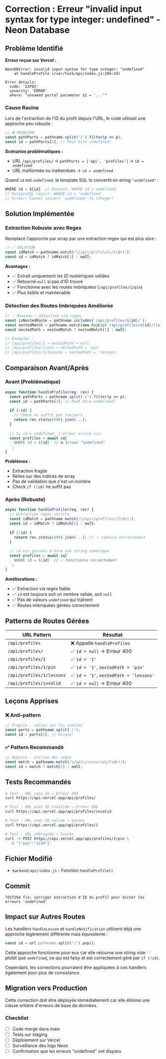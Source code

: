 # Correction : Erreur "invalid input syntax for type integer: undefined" - Neon Database

## Problème Identifié

**Erreur reçue sur Vercel :**
```
NeonDbError: invalid input syntax for type integer: "undefined"
    at handleProfile (/var/task/api/index.js:296:24)
    
Error details:
  code: '22P02'
  severity: 'ERROR'
  where: "unnamed portal parameter $1 = '...'"
```

### Cause Racine

Lors de l'extraction de l'ID du profil depuis l'URL, le code utilisait une approche peu robuste :

```javascript
// ❌ PROBLÈME
const pathParts = pathname.split('/').filter(p => p);
const id = pathParts[2]; // Peut être undefined!
```

**Scénarios problématiques :**
- URL `/api/profiles/` → `pathParts = ['api', 'profiles']` → `id = undefined`
- URL malformée ou inattendues → `id = undefined`

Quand `id` est `undefined`, le template SQL le convertit en string `"undefined"` :
```javascript
WHERE id = ${id}  // Devient: WHERE id = undefined
// PostgreSQL reçoit: WHERE id = 'undefined'
// Erreur: Cannot convert 'undefined' to integer!
```

## Solution Implémentée

### Extraction Robuste avec Regex

Remplacé l'approche par array par une extraction regex qui est plus sûre :

```javascript
// ✅ SOLUTION
const idMatch = pathname.match(/\/api\/profiles\/(\d+)/);
const id = idMatch ? idMatch[1] : null;
```

**Avantages :**
- ✅ Extrait uniquement les ID numériques valides
- ✅ Retourne `null` si pas d'ID trouvé
- ✅ Fonctionne avec les routes imbriquées (`/api/profiles/1/pin`)
- ✅ Plus lisible et maintenable

### Détection des Routes Imbriquées Améliorée

```javascript
// ✅ Nouveau : Détection via regex
const isNestedRoute = pathname.includes(`/api/profiles/${id}/`);
const nestedMatch = pathname.match(new RegExp(`/api/profiles/${id}/([a-z-]+)`));
const nestedPath = nestedMatch ? nestedMatch[1] : null;

// Exemples :
// /api/profiles/1 → nestedPath = null
// /api/profiles/1/pin → nestedPath = 'pin'
// /api/profiles/1/lessons → nestedPath = 'lessons'
```

## Comparaison Avant/Après

### Avant (Problématique)

```javascript
async function handleProfile(req, res) {
  const pathParts = pathname.split('/').filter(p => p);
  const id = pathParts[2]; // Peut être undefined!
  
  if (!id) {
    // Check ne suffit pas toujours
    return res.status(400).json(...);
  }
  
  // Si id = undefined, l'erreur arrive ici:
  const profiles = await sql`
    WHERE id = ${id}  // ❌ Erreur "undefined"
  `;
}
```

**Problèmes :**
- Extraction fragile
- Relies sur des indices de array
- Pas de validation que c'est un nombre
- Check `if (!id)` ne suffit pas

### Après (Robuste)

```javascript
async function handleProfile(req, res) {
  // Extraction regex stricte
  const idMatch = pathname.match(/\/api\/profiles\/(\d+)/);
  const id = idMatch ? idMatch[1] : null;
  
  if (!id) {
    return res.status(400).json(...); // ✅ Capture correctement
  }
  
  // id est garanti d'être une string numérique
  const profiles = await sql`
    WHERE id = ${id}  // ✅ Fonctionne correctement
  `;
}
```

**Améliorations :**
- ✅ Extraction via regex fiable
- ✅ `id` est toujours soit un nombre valide, soit `null`
- ✅ Pas de valeurs `undefined` qui traînent
- ✅ Routes imbriquées gérées correctement

## Patterns de Routes Gérées

| URL Pattern | Résultat |
|------------|----------|
| `/api/profiles` | ❌ Appelle `handleProfiles` |
| `/api/profiles/` | ✅ `id = null` → Erreur 400 |
| `/api/profiles/1` | ✅ `id = '1'` |
| `/api/profiles/1/pin` | ✅ `id = '1'`, `nestedPath = 'pin'` |
| `/api/profiles/1/lessons` | ✅ `id = '1'`, `nestedPath = 'lessons'` |
| `/api/profiles/invalid` | ✅ `id = null` → Erreur 400 |

## Leçons Apprises

### ❌ Anti-pattern

```javascript
// Fragile - relies sur les indices
const parts = pathname.split('/');
const id = parts[2]; // Risqué!
```

### ✅ Pattern Recommandé

```javascript
// Robuste - utilise des regex
const match = pathname.match(/\/api\/resource\/(\d+)/);
const id = match ? match[1] : null;
```

## Tests Recommandés

```bash
# Test : URL sans ID → Erreur 400
curl https://api.vercel.app/api/profiles/

# Test : URL avec ID invalide → Erreur 400
curl https://api.vercel.app/api/profiles/invalid

# Test : URL avec ID valide → Succès
curl https://api.vercel.app/api/profiles/1

# Test : URL imbriquée → Succès
curl -X POST https://api.vercel.app/api/profiles/1/pin \
  -d '{"pin":"1234"}'
```

## Fichier Modifié

- `backend/api/index.js` - Fonction `handleProfile()`

## Commit

```
7d1f294 fix: corriger extraction d'ID du profil pour éviter les erreurs 'undefined'
```

## Impact sur Autres Routes

Les handlers `handleLesson` et `handleNotification` utilisent déjà une approche légèrement différente mais équivalente :

```javascript
const id = url.pathname.split('/').pop();
```

Cette approche fonctionne pour eux car elle retourne une string vide `''` plutôt que `undefined`, ce qui est falsy et est correctement géré par `if (!id)`.

Cependant, les corrections pourraient être appliquées à ces handlers également pour plus de consistance.

## Migration vers Production

Cette correction doit être déployée immédiatement car elle élimine une classe entière d'erreurs de base de données.

### Checklist
- [ ] Code mergé dans main
- [ ] Tests sur staging
- [ ] Déploiement sur Vercel
- [ ] Surveillance des logs Neon
- [ ] Confirmation que les erreurs "undefined" ont disparu
